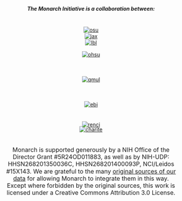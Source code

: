 <div class="home-page-section partners-section">

##### The **Monarch Initiative** is a collaboration between:
<br>
<div class="collab-wrapper">
    <div class="row">
        <div class="col-sm-4 offset-xl-3 col-xl-2 collab">
            <a href="https:oregonstate.edu/" target="__blank">
              <img src="../../assets/img/osu.png" alt="osu">
            </a>
        </div>
        <div class="col-sm-4 col-xl-2 collab">
            <a href="https://www.jax.org/" target="__blank">
                <img src="../../assets/img/jackson.png" alt="jax">
            </a>
        </div>
        <div class="col-sm-4 col-xl-2 collab">
            <a href="https://www.lbl.gov/" target="__blank">
                <img src="../../assets/img/lbnl.jpeg" alt="lbl">
            </a>
        </div>
    </div>
    <div class="row">
        <div class="col-sm-4 offset-xl-3 col-xl-2 collab">
           <a href="https://www.ohsu.edu/" target="__blank">
                <img src="../../assets/img/ohsu.jpg" alt="ohsu">
           </a>
        </div>
        <div class="col-sm-4 col-xl-2 collab">
            <a href="http://www.smd.qmul.ac.uk" target="__blank">
                <img src="../../assets/img/qmul.png" alt="qmul">
            </a> 
        </div>
        <div class="col-sm-4 col-xl-2 collab">
            <a href="https://www.ebi.ac.uk/" target="__blank">
               <img src="../../assets/img/ebi.png" alt="ebi">
            </a>
        </div>     
    </div>
    <div class="row">
        <div class="col-sm-4 offset-xl-4 col-xl-2 collab">
           <a href="https://www.charite.de/en/" target="__blank">
                <img src="../../assets/img/charite.png" alt="charite">
            </a>
        </div>
        <div class=" col-sm-4 col-xl-2 collab">
            <a href="https://renci.org/" target="__blank">
                <img src="../../assets/img/renci.png" alt="renci">
            </a>
        </div>
    </div>
</div>
<p>
Monarch is supported generously by a NIH Office of the Director Grant #5R24OD011883, as well as by NIH-UDP: 
HHSN268201350036C, HHSN268201400093P, NCI/Leidos #15X143. We are grateful to the many 
<a href="/about/data-sources">original sources of our data</a> for allowing Monarch to integrate them in this way. 
Except where forbidden by the original sources, this work is licensed under a Creative Commons Attribution 3.0 License.
</p>
</div>


<style lang="scss">
@import "~@/style/variables";
@import "~@/style/home-page";

div.partners-section {
  padding: 15px 15px;
  background: $home-section-light-bg;
  text-align: center;

  .collab-wrapper {
  
    .collab img {
      max-width: 200px;
    }
  
    .row:last-child {
        margin-bottom: 50px;     
        margin-top: 50px;
        .collab:last-child {
            margin-top:-30px;
        }
    }
    
    .row:nth-child(2) .collab:nth-child(2), .row:nth-child(2) .collab:last-child  {
        margin-top: 50px;
    }
    
    .row:nth-child(2) .collab:first-child  {
        margin-top: 15px;
        max-height: 150px;
    }
    
   }
    
  p {
    text-align: center;
    font-size: 1rem;
    line-height: 1.2rem;
  }
}
</style>
